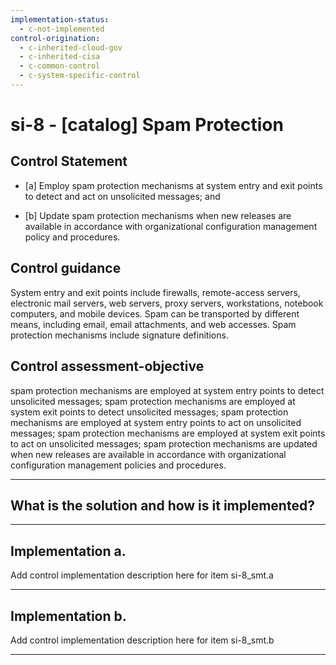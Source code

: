 ```yaml
---
implementation-status:
  - c-not-implemented
control-origination:
  - c-inherited-cloud-gov
  - c-inherited-cisa
  - c-common-control
  - c-system-specific-control
---
```


# si-8 - \[catalog\] Spam Protection

## Control Statement

- \[a\] Employ spam protection mechanisms at system entry and exit points to detect and act on unsolicited messages; and

- \[b\] Update spam protection mechanisms when new releases are available in accordance with organizational configuration management policy and procedures.

## Control guidance

System entry and exit points include firewalls, remote-access servers, electronic mail servers, web servers, proxy servers, workstations, notebook computers, and mobile devices. Spam can be transported by different means, including email, email attachments, and web accesses. Spam protection mechanisms include signature definitions.

## Control assessment-objective

spam protection mechanisms are employed at system entry points to detect unsolicited messages;
spam protection mechanisms are employed at system exit points to detect unsolicited messages;
spam protection mechanisms are employed at system entry points to act on unsolicited messages;
spam protection mechanisms are employed at system exit points to act on unsolicited messages;
spam protection mechanisms are updated when new releases are available in accordance with organizational configuration management policies and procedures.

______________________________________________________________________

## What is the solution and how is it implemented?

<!-- Please leave this section blank and enter implementation details in the parts below. -->

______________________________________________________________________

## Implementation a.

Add control implementation description here for item si-8_smt.a

______________________________________________________________________

## Implementation b.

Add control implementation description here for item si-8_smt.b

______________________________________________________________________

